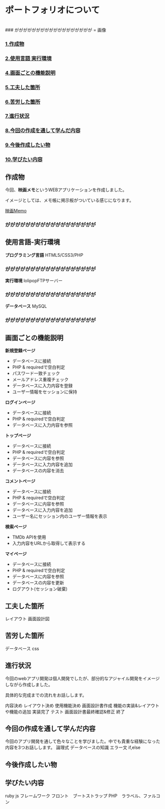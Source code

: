 # ポートフォリオについて
<br>
### がががががががががががががががががが = 画像

### [1.作成物](#作成物)
### [2.使用言語 実行環境](#使用言語-実行環境)

### [4.画面ごとの機能説明](#画面ごとの機能説明)
### [5.工夫した箇所](#工夫した箇所)
### [6.苦労した箇所](#苦労した箇所)
### [7.進行状況](#進行状況)
### [8.今回の作成を通して学んだ内容](#今回の作成を通して学んだ内容)
### [9.今後作成したい物](#今後作成したい物)
### [10.学びたい内容](#学びたい内容)




## 作成物
今回、**映画メモ**というWEBアプリケーションを作成しました。

イメージとしては、メモ帳に掲示板がついている感じになります。

[映画Memo](http://aso2001378.boo.jp/Movie_memo/login/login.php)

### がががががががががががががががががが

## 使用言語-実行環境
**プログラミング言語**
HTML5/CSS3/PHP
### がががががががががががががががががが

**実行環境**
lolipopFTPサーバー
### がががががががががががががががががが

**データベース**
MySQL
### がががががががががががががががががが



## 画面ごとの機能説明


**新規登録ページ**
- データベースに接続
- PHP & requiredで空白判定
- パスワード一致チェック
- メールアドレス重複チェック
- データベースに入力内容を登録
- ユーザー情報をセッションに保持

**ログインページ**
- データベースに接続
- PHP & requiredで空白判定
- データベースに入力内容を参照

**トップページ**
- データベースに接続
- PHP & requiredで空白判定
- データベースに内容を参照
- データベースに入力内容を追加
- データベースの内容を消去

**コメントページ**
- データベースに接続
- PHP & requiredで空白判定
- データベースに内容を参照
- データベースに入力内容を追加
- ユーザー名にセッション内のユーザー情報を表示

**検索ページ**
- TMDb APIを使用
- 入力内容をURLから取得して表示する

**マイページ**
- データベースに接続
- PHP & requiredで空白判定
- データベースに内容を参照
- データベースの内容を更新
- ログアウト(セッション破棄)



## 工夫した箇所
レイアウト
画面設計図



## 苦労した箇所
データベース
css



## 進行状況
今回のwebアプリ開発は個人開発でしたが、部分的なアジャイル開発をイメージしながら作成しました。

具体的な完成までの流れをお話しします。

内容決め
レイアウト決め
使用機能決め
画面設計書作成
機能の実装&レイアウトや機能の追加
実装完了
テスト
画面設計書最終確認&修正
終了









## 今回の作成を通して学んだ内容
今回のアプリ開発を通して色々なことを学びました。中でも貴重な経験になった内容を3つお話しします。
論理式
データベースの知識
エラー文 if,else


## 今後作成したい物



## 学びたい内容
ruby
js
フレームワーク
フロント　ブートストラップ
PHP　ララベル、ファルコン
